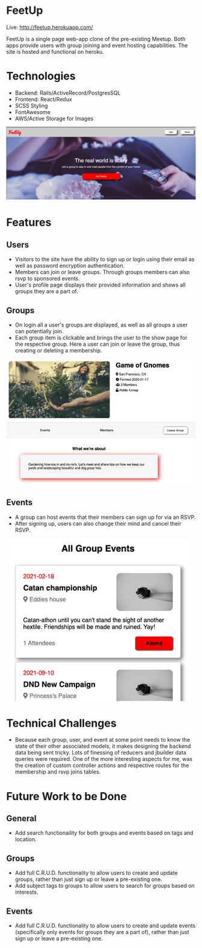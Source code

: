 # FeetUp

Live: http://feetup.herokuapp.com/

FeetUp is a single page web-app clone of the pre-existing Meetup. Both apps provide users with group joining and event hosting capabilities. The site is hosted and functional on heroku.

# Technologies

* Backend: Rails/ActiveRecord/PostgresSQL
* Frontend: React/Redux
* SCSS Styling
* FontAwesome
* AWS/Active Storage for Images

![home_image](app/assets/images/home_image_scrnshot.png)

# Features

## Users

* Visitors to the site have the ability to sign up or login using their email as well as password encryption authentication. 
* Members can join or leave groups. Through groups members can also rsvp to sponsored events.
* User's profile page displays their provided information and shows all groups they are a part of.

## Groups

* On login all a user's groups are displayed, as well as all groups a user can potentially join. 
* Each group item is clickable and brings the user to the show page for the respective group. Here a user can join or leave the group, thus creating or deleting a membership. 

![group_join](app/assets/images/group_join.png)

## Events

* A group can host events that their members can sign up for via an RSVP. 
* After signing up, users can also change their mind and cancel their RSVP.

![event_join](app/assets/images/event_join.png)

# Technical Challenges

* Because each group, user, and event at some point needs to know the state of their other associated models, it makes designing the backend data being sent tricky. Lots of finessing of reducers and jbuilder data queries were required. One of the more interesting aspects for me, was the creation of custom controller actions and respective routes for the membership and rsvp joins tables. 

# Future Work to be Done

## General

* Add search functionaility for both groups and events based on tags and location.

## Groups

* Add full C.R.U.D. functionality to allow users to create and update groups, rather than just sign up or leave a pre-existing one. 
* Add subject tags to groups to allow users to search for groups based on interests.

## Events

* Add full C.R.U.D. functionality to allow users to create and update events (specifically only events for groups they are a part of), rather than just sign up or leave a pre-existing one.